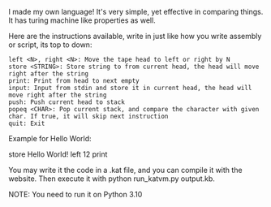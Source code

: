 I made my own language! It's very simple, yet effective in comparing things. It has turing machine like properties as well.

Here are the instructions available, write in just like how you write assembly or script, its top to down:

    left <N>, right <N>: Move the tape head to left or right by N
    store <STRING>: Store string to from current head, the head will move right after the string
    print: Print from head to next empty
    input: Input from stdin and store it in current head, the head will move right after the string
    push: Push current head to stack
    popeq <CHAR>: Pop current stack, and compare the character with given char. If true, it will skip next instruction
    quit: Exit

Example for Hello World:

store Hello World!
left 12
print

You may write it the code in a .kat file, and you can compile it with the website. Then execute it with python run_katvm.py output.kb.

NOTE: You need to run it on Python 3.10
